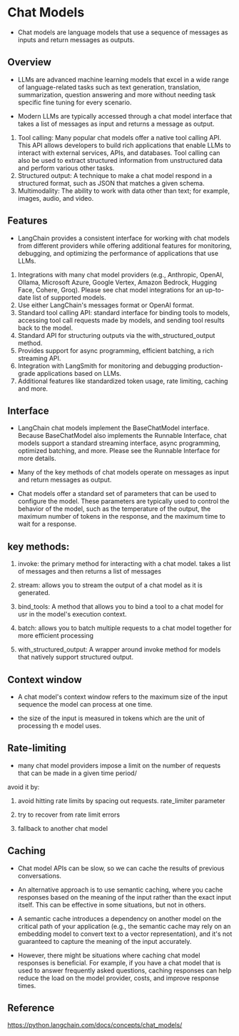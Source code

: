 # Chat Models

- Chat models are language models that use a sequence of messages as inputs and return messages as outputs. 

## Overview 

- LLMs are advanced machine learning models that excel in a wide range of language-related tasks such as text generation, translation, summarization, question answering and more without needing task specific fine tuning for every scenario.

- Modern LLMs are typically accessed through a chat model interface that takes a list of messages as input and returns a message as output.


1. Tool calling: Many popular chat models offer a native tool calling API. This API allows developers to build rich applications that enable LLMs to interact with external services, APIs, and databases. Tool calling can also be used to extract structured information from unstructured data and perform various other tasks.
2. Structured output: A technique to make a chat model respond in a structured format, such as JSON that matches a given schema.
3. Multimodality: The ability to work with data other than text; for example, images, audio, and video.

## Features

- LangChain provides a consistent interface for working with chat models from different providers while offering additional features for monitoring, debugging, and optimizing the performance of applications that use LLMs.

1. Integrations with many chat model providers (e.g., Anthropic, OpenAI, Ollama, Microsoft Azure, Google Vertex, Amazon Bedrock, Hugging Face, Cohere, Groq). Please see chat model integrations for an up-to-date list of supported models.
2. Use either LangChain's messages format or OpenAI format.
3. Standard tool calling API: standard interface for binding tools to models, accessing tool call requests made by models, and sending tool results back to the model.
4. Standard API for structuring outputs via the with_structured_output method.
5. Provides support for async programming, efficient batching, a rich streaming API.
6. Integration with LangSmith for monitoring and debugging production-grade applications based on LLMs.
7. Additional features like standardized token usage, rate limiting, caching and more.

## Interface

- LangChain chat models implement the BaseChatModel interface. Because BaseChatModel also implements the Runnable Interface, chat models support a standard streaming interface, async programming, optimized batching, and more. Please see the Runnable Interface for more details.

- Many of the key methods of chat models operate on messages as input and return messages as output.

- Chat models offer a standard set of parameters that can be used to configure the model. These parameters are typically used to control the behavior of the model, such as the temperature of the output, the maximum number of tokens in the response, and the maximum time to wait for a response. 

## key methods:

1. invoke: the primary method for interacting with a chat model. takes a list of messages and then returns a list of messages

2. stream: allows you to stream the output of a chat model as it is generated.

3. bind_tools: A method that allows you to bind a tool to a chat model for usr in the model's execution context. 

4. batch: allows you to batch multiple requests to a chat model together for more efficient processing

5. with_structured_output: A wrapper around invoke method for models that natively support structured output.

## Context window

- A chat model's context window refers to the maximum size of the input sequence the model can process at one time. 

- the size of the input is measured in tokens which are the unit of processing th e model uses.

## Rate-limiting

- many chat model providers impose a limit on the number of requests that can be made in a given time period/

avoid it by:

1. avoid hitting rate limits by spacing out requests. rate_limiter parameter

2. try to recover from rate limit errors

3. fallback to another chat model

## Caching

- Chat model APIs can be slow, so we can cache the results of previous conversations. 

- An alternative approach is to use semantic caching, where you cache responses based on the meaning of the input rather than the exact input itself. This can be effective in some situations, but not in others.

- A semantic cache introduces a dependency on another model on the critical path of your application (e.g., the semantic cache may rely on an embedding model to convert text to a vector representation), and it's not guaranteed to capture the meaning of the input accurately.

- However, there might be situations where caching chat model responses is beneficial. For example, if you have a chat model that is used to answer frequently asked questions, caching responses can help reduce the load on the model provider, costs, and improve response times.

## Reference

https://python.langchain.com/docs/concepts/chat_models/